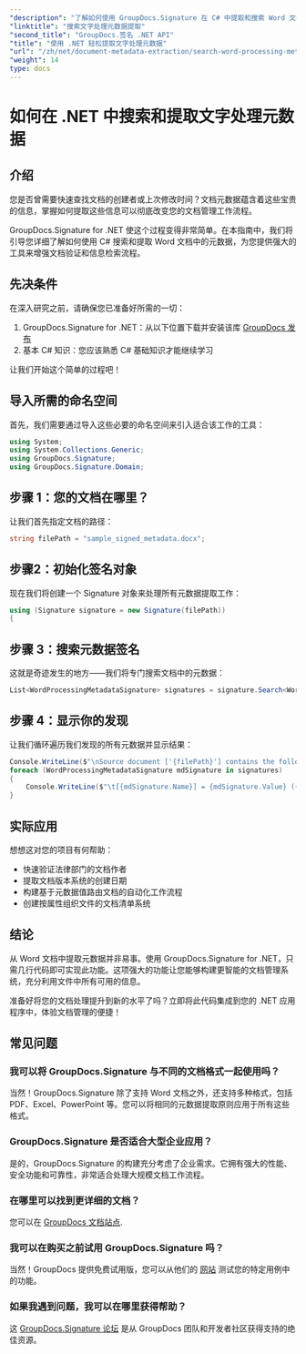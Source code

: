 ```yaml
---
"description": "了解如何使用 GroupDocs.Signature 在 C# 中提取和搜索 Word 文档元数据。本分步指南将帮助您简化文档管理。"
"linktitle": "搜索文字处理元数据提取"
"second_title": "GroupDocs.签名 .NET API"
"title": "使用 .NET 轻松提取文字处理元数据"
"url": "/zh/net/document-metadata-extraction/search-word-processing-metadata-extraction/"
"weight": 14
type: docs
---
```

# 如何在 .NET 中搜索和提取文字处理元数据

## 介绍

您是否曾需要快速查找文档的创建者或上次修改时间？文档元数据蕴含着这些宝贵的信息，掌握如何提取这些信息可以彻底改变您的文档管理工作流程。

GroupDocs.Signature for .NET 使这个过程变得非常简单。在本指南中，我们将引导您详细了解如何使用 C# 搜索和提取 Word 文档中的元数据，为您提供强大的工具来增强文档验证和信息检索流程。

## 先决条件

在深入研究之前，请确保您已准备好所需的一切：

1. GroupDocs.Signature for .NET：从以下位置下载并安装该库 [GroupDocs 发布](https://releases.groupdocs.com/signature/net/)
2. 基本 C# 知识：您应该熟悉 C# 基础知识才能继续学习

让我们开始这个简单的过程吧！

## 导入所需的命名空间

首先，我们需要通过导入这些必要的命名空间来引入适合该工作的工具：

```csharp
using System;
using System.Collections.Generic;
using GroupDocs.Signature;
using GroupDocs.Signature.Domain;
```

## 步骤 1：您的文档在哪里？

让我们首先指定文档的路径：

```csharp
string filePath = "sample_signed_metadata.docx";
```

## 步骤2：初始化签名对象

现在我们将创建一个 Signature 对象来处理所有元数据提取工作：

```csharp
using (Signature signature = new Signature(filePath))
{
```

## 步骤 3：搜索元数据签名

这就是奇迹发生的地方——我们将专门搜索文档中的元数据：

```csharp
List<WordProcessingMetadataSignature> signatures = signature.Search<WordProcessingMetadataSignature>(SignatureType.Metadata);
```

## 步骤 4：显示你的发现

让我们循环遍历我们发现的所有元数据并显示结果：

```csharp
Console.WriteLine($"\nSource document ['{filePath}'] contains the following signatures:");
foreach (WordProcessingMetadataSignature mdSignature in signatures)
{
    Console.WriteLine($"\t[{mdSignature.Name}] = {mdSignature.Value} ({mdSignature.Type})");
}
```

## 实际应用

想想这对您的项目有何帮助：
- 快速验证法律部门的文档作者
- 提取文档版本系统的创建日期
- 构建基于元数据值路由文档的自动化工作流程
- 创建按属性组织文件的文档清单系统

## 结论

从 Word 文档中提取元数据并非易事。使用 GroupDocs.Signature for .NET，只需几行代码即可实现此功能。这项强大的功能让您能够构建更智能的文档管理系统，充分利用文件中所有可用的信息。

准备好将您的文档处理提升到新的水平了吗？立即将此代码集成到您的 .NET 应用程序中，体验文档管理的便捷！

## 常见问题

### 我可以将 GroupDocs.Signature 与不同的文档格式一起使用吗？

当然！GroupDocs.Signature 除了支持 Word 文档之外，还支持多种格式，包括 PDF、Excel、PowerPoint 等。您可以将相同的元数据提取原则应用于所有这些格式。

### GroupDocs.Signature 是否适合大型企业应用？

是的，GroupDocs.Signature 的构建充分考虑了企业需求。它拥有强大的性能、安全功能和可靠性，非常适合处理大规模文档工作流程。

### 在哪里可以找到更详细的文档？

您可以在 [GroupDocs 文档站点](https://tutorials。groupdocs.com/signature/net/).

### 我可以在购买之前试用 GroupDocs.Signature 吗？

当然！GroupDocs 提供免费试用版，您可以从他们的 [网站](https://releases.groupdocs.com/) 测试您的特定用例中的功能。

### 如果我遇到问题，我可以在哪里获得帮助？

这 [GroupDocs.Signature 论坛](https://forum.groupdocs.com/c/signature/13) 是从 GroupDocs 团队和开发者社区获得支持的绝佳资源。
